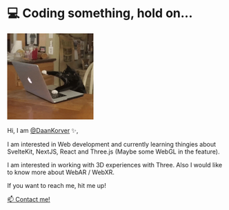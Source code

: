 # 💻 Coding something, hold on...

<img src="assets/cat.gif" alt="typing cat" width=200/>

Hi, I am [@DaanKorver](https://github.com/DaanKorver) ✨,  

I am interested in Web development and currently learning thingies about SvelteKit, NextJS, React and Three.js (Maybe some WebGL in the feature).

I am interested in working with 3D experiences with Three. Also I would like to know more about WebAR / WebXR.

If you want to reach me, hit me up!

[📫 Contact me!](mailto:admin@cloudhadoop.com)
